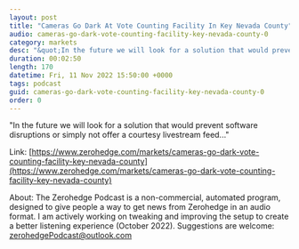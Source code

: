 ```yaml
---
layout: post
title: "Cameras Go Dark At Vote Counting Facility In Key Nevada County"
audio: cameras-go-dark-vote-counting-facility-key-nevada-county-0
category: markets
desc: "&quot;In the future we will look for a solution that would prevent software disruptions or simply not offer a courtesy livestream feed...&quot;"
duration: 00:02:50
length: 170
datetime: Fri, 11 Nov 2022 15:50:00 +0000
tags: podcast
guid: cameras-go-dark-vote-counting-facility-key-nevada-county-0
order: 0
---
```

&quot;In the future we will look for a solution that would prevent software disruptions or simply not offer a courtesy livestream feed...&quot;

Link: [https://www.zerohedge.com/markets/cameras-go-dark-vote-counting-facility-key-nevada-county](https://www.zerohedge.com/markets/cameras-go-dark-vote-counting-facility-key-nevada-county)

About: The Zerohedge Podcast is a non-commercial, automated program, designed to give people a way to get news from Zerohedge in an audio format.  I am actively working on tweaking and improving the setup to create a better listening experience (October 2022).  Suggestions are welcome: [zerohedgePodcast@outlook.com](mailto:zerohedgePodcast@outlook.com)